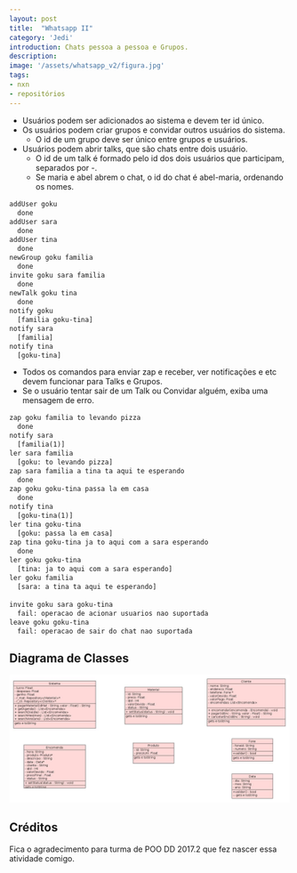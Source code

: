 ```yaml
---
layout: post
title:  "Whatsapp II"
category: 'Jedi'
introduction: Chats pessoa a pessoa e Grupos.
description: 
image: '/assets/whatsapp_v2/figura.jpg'
tags:
- nxn
- repositórios
---
```


- Usuários podem ser adicionados ao sistema e devem ter id único.
- Os usuários podem criar grupos e convidar outros usuários do sistema.
    - O id de um grupo deve ser único entre grupos e usuários.
- Usuários podem abrir talks, que são chats entre dois usuário.
    - O id de um talk é formado pelo id dos dois usuários que participam, separados por -.
    - Se maria e abel abrem o chat, o id do chat é abel-maria, ordenando os nomes.

```
addUser goku
  done
addUser sara
  done
addUser tina
  done
newGroup goku familia
  done
invite goku sara familia
  done
newTalk goku tina
  done
notify goku
  [familia goku-tina]
notify sara
  [familia]
notify tina
  [goku-tina]
```
- Todos os comandos para enviar zap e receber, ver notificações e etc devem funcionar para Talks e Grupos.
- Se o usuário tentar sair de um Talk ou Convidar alguém, exiba uma mensagem de erro.

```
zap goku familia to levando pizza
  done
notify sara
  [familia(1)]
ler sara familia
  [goku: to levando pizza]
zap sara familia a tina ta aqui te esperando
  done
zap goku goku-tina passa la em casa
  done
notify tina
  [goku-tina(1)]
ler tina goku-tina
  [goku: passa la em casa]
zap tina goku-tina ja to aqui com a sara esperando
  done
ler goku goku-tina
  [tina: ja to aqui com a sara esperando]
ler goku familia
  [sara: a tina ta aqui te esperando]

invite goku sara goku-tina
  fail: operacao de acionar usuarios nao suportada
leave goku goku-tina
  fail: operacao de sair do chat nao suportada
```

## Diagrama de Classes

![](diagrama.jpg)


## Créditos

Fica o agradecimento para turma de POO DD 2017.2 que fez nascer essa atividade comigo.